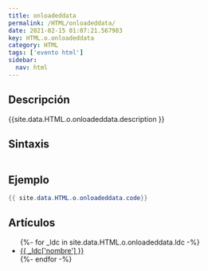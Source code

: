 ```yaml
---
title: onloadeddata
permalink: /HTML/onloadeddata/
date: 2021-02-15 01:07:21.567983
key: HTML.o.onloadeddata
category: HTML
tags: ['evento html']
sidebar: 
  nav: html
---
```


## Descripción
{{site.data.HTML.o.onloadeddata.description }}

## Sintaxis
~~~html
~~~

## Ejemplo
~~~java
{{ site.data.HTML.o.onloadeddata.code}}
~~~

## Artículos
<ul>
{%- for _ldc in site.data.HTML.o.onloadeddata.ldc -%}
   <li>
       <a href="{{_ldc['url'] }}">{{ _ldc['nombre'] }}</a>
   </li>
{%- endfor -%}
</ul>
